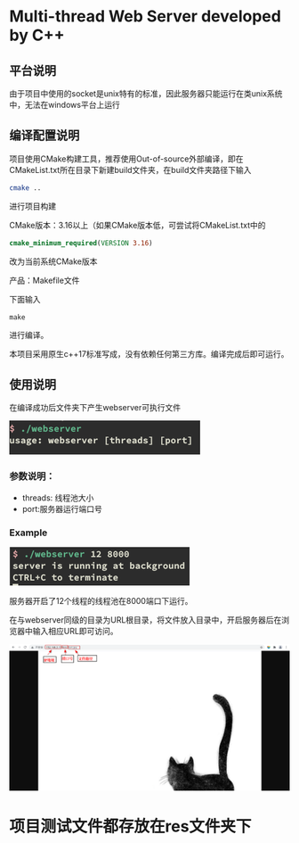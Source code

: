  

# Multi-thread Web Server developed by C++

## 平台说明

由于项目中使用的socket是unix特有的标准，因此服务器只能运行在类unix系统中，无法在windows平台上运行

## 编译配置说明

项目使用CMake构建工具，推荐使用Out-of-source外部编译，即在CMakeList.txt所在目录下新建build文件夹，在build文件夹路径下输入

```bash
cmake ..
```

 进行项目构建

CMake版本：3.16以上（如果CMake版本低，可尝试将CMakeList.txt中的 

```cmake
cmake_minimum_required(VERSION 3.16)
```

改为当前系统CMake版本

产品：Makefile文件

下面输入

```shell
make
```

进行编译。

本项目采用原生c++17标准写成，没有依赖任何第三方库。编译完成后即可运行。

## 使用说明

在编译成功后文件夹下产生webserver可执行文件

![](pic/Screenshot_20210627_144006.png)

### 参数说明：

- threads: 线程池大小
- port:服务器运行端口号

### Example

![](pic/Screenshot_20210627_144445.png)

服务器开启了12个线程的线程池在8000端口下运行。

在与webserver同级的目录为URL根目录，将文件放入目录中，开启服务器后在浏览器中输入相应URL即可访问。

![](pic/Screenshot_20210627_181512.png)

# 项目测试文件都存放在res文件夹下

